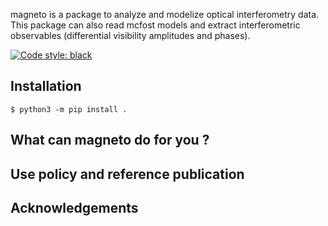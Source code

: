 magneto is a package to analyze and modelize optical interferometry data. This package can also
read mcfost models and extract interferometric observables (differential visibility amplitudes and phases).

[![Code style: black](https://img.shields.io/badge/code%20style-black-000000.svg)](https://github.com/psf/black)

## Installation

```shell
$ python3 -m pip install .
```

## What can magneto do for you ?

## Use policy and reference publication

## Acknowledgements
